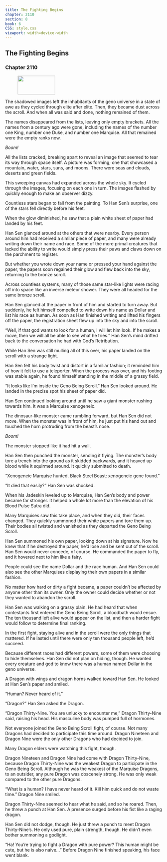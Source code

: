 ```yaml
---
title: The Fighting Begins
chapter: 2110
section: 8
book: 6
CSS: style.css
viewport: width=device-width
---
```


## The Fighting Begins

### Chapter 2110

<figure>
	<img src="../Images/gem.gif" alt="" id="gem" width="120" height="60" />
</figure>

The shadowed images left the inhabitants of the geno universe in a state of awe as they cycled through elite after elite. Then, they became dust across the scroll. And when all was said and done, nothing remained of them.

The names disappeared from the lists, leaving only empty brackets. All the names from a century ago were gone, including the names of the number one King, number one Duke, and number one Marquise. All that remained were the empty ranks now.

*Boom!*

All the lists cracked, breaking apart to reveal an image that seemed to tear its way through space itself. A picture was forming; one that showcased a mountain, water, stars, suns, and moons. There were seas and clouds, deserts and green fields.

This sweeping canvas had expanded across the whole sky. It cycled through the images, focusing on each one in turn. The images flashed by quickly enough to make an observer dizzy.

Countless stars began to fall from the painting. To Han Sen’s surprise, one of the stars fell directly before his feet.

When the glow diminished, he saw that a plain white sheet of paper had landed by his feet.

Han Sen glanced around at the others that were nearby. Every person around him had received a similar piece of paper, and many were already writing down their name and race. Some of the more primal creatures that lacked the ability to write would simply press their paws and claws down on the parchment to register.

But whether you wrote down your name or pressed your hand against the paper, the papers soon regained their glow and flew back into the sky, returning to the bronze scroll.

Across countless systems, many of those same star-like lights were racing off into space like an inverse meteor shower. They were all headed for the same bronze scroll.

Han Sen glanced at the paper in front of him and started to turn away. But suddenly, he felt himself compelled to write down his name as Dollar and list his race as human. As soon as Han finished writing and lifted his fingers off the paper, the registration sheet flew up into the sky and into the scroll.

“Well, if that god wants to look for a human, I will let him look. If he makes a move, then we will all be able to see what he tries.” Han Sen’s mind drifted back to the conversation he had with God’s Retribution.

While Han Sen was still mulling all of this over, his paper landed on the scroll with a strange light.

Han Sen felt his body twist and distort in a familiar fashion; it reminded him of how it felt to use a teleporter. When the process was over, and his footing was stable again, he found himself standing in the middle of a grassy field.

“It looks like I’m inside the Geno Being Scroll.” Han Sen looked around. He landed in the precise spot his sheet of paper did.

Han Sen continued looking around until he saw a giant monster rushing towards him. It was a Marquise xenogeneic.

The dinosaur-like monster came rumbling forward, but Han Sen did not move. When the monster was in front of him, he just put his hand out and touched the horn protruding from the beast’s nose.

*Boom!*

The monster stopped like it had hit a wall.

Han Sen then punched the monster, sending it flying. The monster’s body tore a trench into the ground as it skidded backwards, and it heaved up blood while it squirmed around. It quickly submitted to death.

“Xenogeneic Marquise hunted. Black Steel Beast: xenogeneic gene found.”

“It died that easily?” Han Sen was shocked.

When his Jadeskin leveled up to Marquise, Han Sen’s body and power became far stronger. It helped a whole lot more than the elevation of his Blood Pulse Sutra did.

Many Marquises saw this take place, and when they did, their faces changed. They quickly summoned their white papers and tore them up. Their bodies all twisted and vanished as they departed the Geno Being Scroll.

Han Sen summoned his own paper, looking down at his signature. Now he knew that if he destroyed the paper, he’d lose and be sent out of the scroll. Han Sen would never concede, of course. He commanded the paper to fly, and it hovered next to him like a fairy.

People could see the name Dollar and the race human. And Han Sen could also see the other Marquises displaying their own papers in a similar fashion.

No matter how hard or dirty a fight became, a paper couldn’t be affected by anyone other than its owner. Only the owner could decide whether or not they wanted to abandon the scroll.

Han Sen was walking on a grassy plain. He had heard that when contestants first entered the Geno Being Scroll, a bloodbath would ensue. The ten thousand left alive would appear on the list, and then a harder fight would follow to determine final ranking.

In the first fight, staying alive and in the scroll were the only things that mattered. If he lasted until there were only ten thousand people left, he’d succeed.

Because different races had different powers, some of them were choosing to hide themselves. Han Sen did not plan on hiding, though. He wanted every creature and god to know there was a human named Dollar in the geno universe.

A Dragon with wings and dragon horns walked toward Han Sen. He looked at Han Sen’s paper and smiled.

“Human? Never heard of it.”

“Dragon?” Han Sen asked the Dragon.

“Dragon Thirty-Nine. You are unlucky to encounter me,” Dragon Thirty-Nine said, raising his head. His masculine body was pumped full of hormones.

Not everyone joined the Geno Being Scroll fight, of course. Not many Dragons had decided to participate this time around. Dragon Nineteen and Dragon Nine were the only other Dragons who had decided to join.

Many Dragon elders were watching this fight, though.

Dragon Nineteen and Dragon Nine had come with Dragon Thirty-Nine, because Dragon Thirty-Nine was the weakest Dragon to participate in the Geno Being Scroll. Although he was the weakest of the Marquise Dragons, to an outsider, any pure Dragon was obscenely strong. He was only weak compared to the other pure Dragons.

“What is a human? I have never heard of it. Kill him quick and do not waste time.” Dragon Nine smiled.

Dragon Thirty-Nine seemed to hear what he said, and so he roared. Then, he threw a punch at Han Sen. A presence surged before his fist like a raging dragon.

Han Sen did not dodge, though. He just threw a punch to meet Dragon Thirty-Nine’s. He only used pure, plain strength, though. He didn’t even bother summoning a godlight.

“Ha! You’re trying to fight a Dragon with pure power? This human might be cute, but he is also naive…” Before Dragon Nine finished speaking, his face went blank.